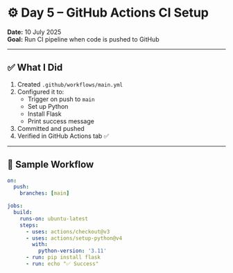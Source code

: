 # ⚙️ Day 5 – GitHub Actions CI Setup

**Date:** 10 July 2025  
**Goal:** Run CI pipeline when code is pushed to GitHub

---

## ✅ What I Did

1. Created `.github/workflows/main.yml`
2. Configured it to:
   - Trigger on push to `main`
   - Set up Python
   - Install Flask
   - Print success message
3. Committed and pushed
4. Verified in GitHub Actions tab ✅

---

## 🔧 Sample Workflow

```yaml
on:
  push:
    branches: [main]

jobs:
  build:
    runs-on: ubuntu-latest
    steps:
      - uses: actions/checkout@v3
      - uses: actions/setup-python@v4
        with:
          python-version: '3.11'
      - run: pip install flask
      - run: echo "✅ Success"
